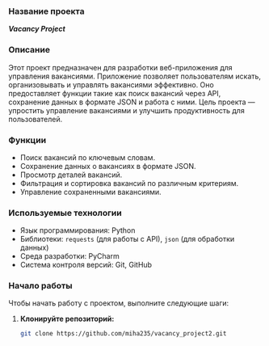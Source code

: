 ### Название проекта

***Vacancy Project***

### Описание

Этот проект предназначен для разработки веб-приложения для управления вакансиями. Приложение позволяет пользователям искать, организовывать и управлять вакансиями эффективно. Оно предоставляет функции такие как поиск вакансий через API, сохранение данных в формате JSON и работа с ними. Цель проекта — упростить управление вакансиями и улучшить продуктивность для пользователей.

### Функции

- Поиск вакансий по ключевым словам.
- Сохранение данных о вакансиях в формате JSON.
- Просмотр деталей вакансий.
- Фильтрация и сортировка вакансий по различным критериям.
- Управление сохраненными вакансиями.

### Используемые технологии

- Язык программирования: Python
- Библиотеки: `requests` (для работы с API), `json` (для обработки данных)
- Среда разработки: PyCharm
- Система контроля версий: Git, GitHub

### Начало работы

Чтобы начать работу с проектом, выполните следующие шаги:

1. **Клонируйте репозиторий:**

   ```bash
   git clone https://github.com/miha235/vacancy_project2.git